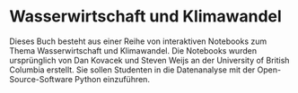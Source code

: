 # Wasserwirtschaft und Klimawandel
Dieses Buch besteht aus einer Reihe von interaktiven Notebooks zum Thema Wasserwirtschaft und Klimawandel. Die Notebooks wurden ursprünglich von Dan Kovacek und Steven Weijs an der University of British Columbia erstellt. Sie sollen Studenten in die Datenanalyse mit der Open-Source-Software Python einzuführen.

